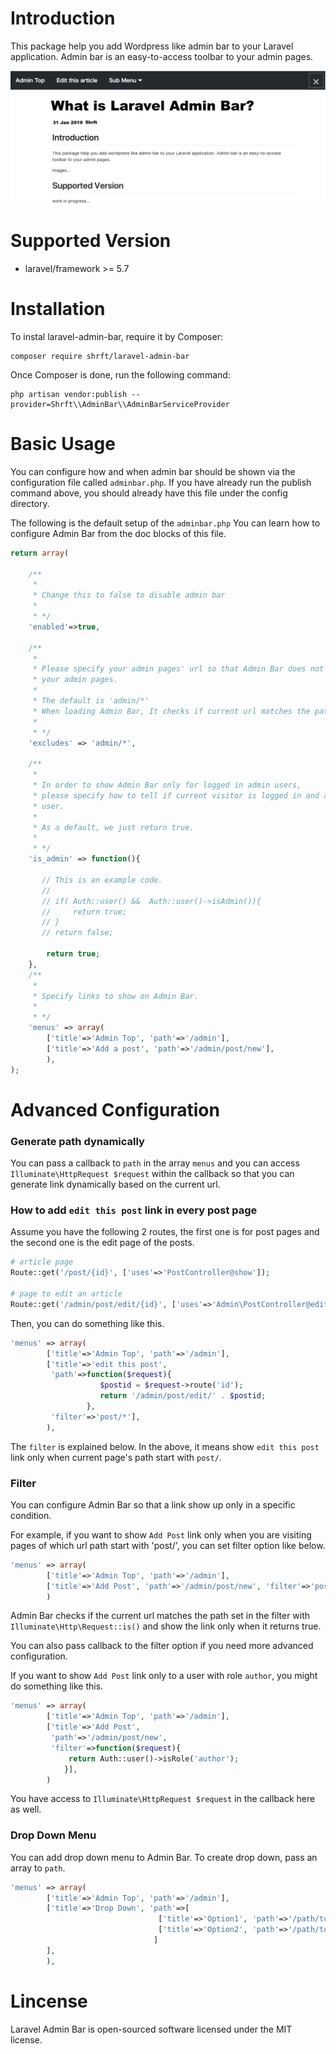 # Introduction

This package help you add Wordpress like admin bar to your Laravel application.
Admin bar is an easy-to-access toolbar to your admin pages.

![admin-bar](https://raw.githubusercontent.com/shrft/laravel-admin-bar/master/resources/images/adminbar-image.png)

# Supported Version

- laravel/framework >= 5.7

# Installation

To instal laravel-admin-bar, require it by Composer:
```
composer require shrft/laravel-admin-bar
```

Once Composer is done, run the following command:
```
php artisan vendor:publish --provider=Shrft\\AdminBar\\AdminBarServiceProvider
```

# Basic Usage

You can configure how and when admin bar should be shown via the configuration file called `adminbar.php`.
If you have already run the publish command above, you should already have this file under the config directory.

The following is the default setup of the `adminbar.php`
You can learn how to configure Admin Bar from the doc blocks of this file.

```php
return array(

    /**
     *  
     * Change this to false to disable admin bar
     * 
     * */
    'enabled'=>true,

    /**
     * 
     * Please specify your admin pages' url so that Admin Bar does not show up in 
     * your admin pages. 
     * 
     * The default is 'admin/*'
     * When loading Admin Bar, It checks if current url matches the path set here with Illuminate\Http\Request::is().
     *  
     * */
    'excludes' => 'admin/*',

    /**
     * 
     * In order to show Admin Bar only for logged in admin users,
     * please specify how to tell if current visitor is logged in and also an admin 
     * user.
     * 
     * As a default, we just return true.
     * 
     * */
    'is_admin' => function(){

       // This is an example code. 
       // 
       // if( Auth::user() &&  Auth::user()->isAdmin()){
       //     return true;
       // }
       // return false;
        
        return true;
    },
    /**
     * 
     * Specify links to show on Admin Bar.
     * 
     * */
    'menus' => array(
        ['title'=>'Admin Top', 'path'=>'/admin'],
        ['title'=>'Add a post', 'path'=>'/admin/post/new'],
        ),
);
```

# Advanced Configuration

### Generate path dynamically
You can pass a callback to `path` in the array `menus` and you can access `Illuminate\HttpRequest $request` within the callback so that you can generate link dynamically based on the current url. 

### How to add `edit this post` link in every post page

Assume you have the following 2 routes, the first one is for post pages and the second one is the edit page of the posts.

```php
# article page
Route::get('/post/{id}', ['uses'=>'PostController@show']);

# page to edit an article
Route::get('/admin/post/edit/{id}', ['uses'=>'Admin\PostController@edit']);

```

Then, you can do something like this.

```php
'menus' => array(
        ['title'=>'Admin Top', 'path'=>'/admin'],
        ['title'=>'edit this post',
         'path'=>function($request){
                    $postid = $request->route('id');
                    return '/admin/post/edit/' . $postid;
                 }, 
         'filter'=>'post/*'],
        ),
```

The `filter` is explained below. 
In the above, it means show `edit this post` link only when current page's path start with `post/`.

### Filter
You can configure Admin Bar so that a link show up only in a specific condition.

For example, if you want to show `Add Post` link only when you are visiting pages of which url path start with 'post/', you can set filter option like below.

```php
'menus' => array(
        ['title'=>'Admin Top', 'path'=>'/admin'],
        ['title'=>'Add Post', 'path'=>'/admin/post/new', 'filter'=>'post/*'],
        )
```
Admin Bar checks if the current url matches the path set in the filter with `Illuminate\Http\Request::is()` and show the link only when it returns true.

You can also pass callback to the filter option if you need more advanced configuration.

If you want to show `Add Post` link only to a user with role `author`, you might do something like this.

```php
'menus' => array(
        ['title'=>'Admin Top', 'path'=>'/admin'],
        ['title'=>'Add Post',
         'path'=>'/admin/post/new',
         'filter'=>function($request){
             return Auth::user()->isRole('author');
            }],
        )

```
You have access to `Illuminate\HttpRequest $request` in the callback here as well.

### Drop Down Menu
You can add drop down menu to Admin Bar.
To create drop down, pass an array to `path`.

```php
'menus' => array(
        ['title'=>'Admin Top', 'path'=>'/admin'],
        ['title'=>'Drop Down', 'path'=>[
                                 ['title'=>'Option1', 'path'=>'/path/to/option1'],
                                 ['title'=>'Option2', 'path'=>'/path/to/option2']
                                ]
        ],
        ),
```

# Lincense

Laravel Admin Bar is open-sourced software licensed under the MIT license.
